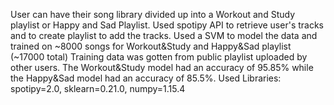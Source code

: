 User can have their song library divided up into a Workout and Study playlist or Happy and Sad Playlist.
Used spotipy API to retrieve user's tracks and to create playlist to add the tracks. 
Used a SVM to model the data and trained on ~8000 songs for  Workout&Study and Happy&Sad playlist (~17000 total) 
Training data was gotten from public playlist uploaded by other users. 
The Workout&Study model had an accuracy of 95.85% while the Happy&Sad model had an accuracy of 85.5%. 
Used Libraries: spotipy=2.0, sklearn=0.21.0, numpy=1.15.4
